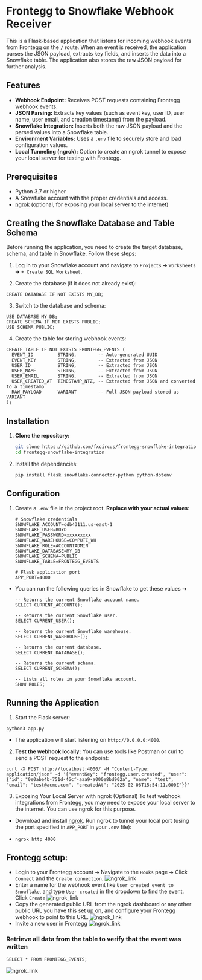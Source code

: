# Frontegg to Snowflake Webhook Receiver

This is a Flask-based application that listens for incoming webhook events from Frontegg on the `/` route. When an event is received, the application parses the JSON payload, extracts key fields, and inserts the data into a Snowflake table. The application also stores the raw JSON payload for further analysis.

## Features

- **Webhook Endpoint:** Receives POST requests containing Frontegg webhook events.
- **JSON Parsing:** Extracts key values (such as event key, user ID, user name, user email, and creation timestamp) from the payload.
- **Snowflake Integration:** Inserts both the raw JSON payload and the parsed values into a Snowflake table.
- **Environment Variables:** Uses a `.env` file to securely store and load configuration values.
- **Local Tunneling (ngrok):** Option to create an ngrok tunnel to expose your local server for testing with Frontegg.

## Prerequisites

- Python 3.7 or higher
- A Snowflake account with the proper credentials and access.
- [ngrok](https://ngrok.com/) (optional, for exposing your local server to the internet)

## Creating the Snowflake Database and Table Schema
Before running the application, you need to create the target database, schema, and table in Snowflake. Follow these steps:

1. Log in to your Snowflake account and navigate to `Projects` ➜ `Worksheets` ➜ `+ Create SQL Worksheet`.

2. Create the database (if it does not already exist):
```
CREATE DATABASE IF NOT EXISTS MY_DB;
```
3. Switch to the database and schema:
```
USE DATABASE MY_DB;
CREATE SCHEMA IF NOT EXISTS PUBLIC;
USE SCHEMA PUBLIC;
```
4. Create the table for storing webhook events:
```
CREATE TABLE IF NOT EXISTS FRONTEGG_EVENTS (
  EVENT_ID         STRING,        -- Auto-generated UUID 
  EVENT_KEY        STRING,        -- Extracted from JSON 
  USER_ID          STRING,        -- Extracted from JSON
  USER_NAME        STRING,        -- Extracted from JSON 
  USER_EMAIL       STRING,        -- Extracted from JSON 
  USER_CREATED_AT  TIMESTAMP_NTZ, -- Extracted from JSON and converted to a timestamp
  RAW_PAYLOAD      VARIANT        -- Full JSON payload stored as VARIANT
);
```

## Installation

1. **Clone the repository:**

   ```bash
   git clone https://github.com/fxcircus/frontegg-snowflake-integration
   cd frontegg-snowflake-integration
   ```

2.  Install the dependencies:
    ```
    pip install flask snowflake-connector-python python-dotenv
    ```

## Configuration
1. Create a `.env` file in the project root. **Replace with your actual values**:
    ```
    # Snowflake credentials
    SNOWFLAKE_ACCOUNT=ddb43111.us-east-1        
    SNOWFLAKE_USER=ROYD                   
    SNOWFLAKE_PASSWORD=xxxxxxxxx          
    SNOWFLAKE_WAREHOUSE=COMPUTE_WH                 
    SNOWFLAKE_ROLE=ACCOUNTADMIN                   
    SNOWFLAKE_DATABASE=MY_DB                      
    SNOWFLAKE_SCHEMA=PUBLIC                       
    SNOWFLAKE_TABLE=FRONTEGG_EVENTS               

    # Flask application port
    APP_PORT=4000 
    ```

- You can run the following queries in Snowflake to get these values ➜
    ```
    -- Returns the current Snowflake account name.
    SELECT CURRENT_ACCOUNT();

    -- Returns the current Snowflake user.
    SELECT CURRENT_USER();

    -- Returns the current Snowflake warehouse.
    SELECT CURRENT_WAREHOUSE();

    -- Returns the current database.
    SELECT CURRENT_DATABASE();

    -- Returns the current schema.
    SELECT CURRENT_SCHEMA();

    -- Lists all roles in your Snowflake account.
    SHOW ROLES;

    ```

## Running the Application
1. Start the Flask server:
```
python3 app.py
```
- The application will start listening on `http://0.0.0.0:4000`.

2. **Test the webhook locally:**
You can use tools like Postman or curl to send a POST request to the endpoint:
```
curl -X POST http://localhost:4000/ -H "Content-Type: application/json" -d '{"eventKey": "frontegg.user.created", "user": {"id": "0e0abe4b-751d-46cf-aaa9-a000e8bd902a", "name": "test", "email": "test@acme.com", "createdAt": "2025-02-06T15:54:11.000Z"}}'
```

3. Exposing Your Local Server with ngrok (Optional)
To test webhook integrations from Frontegg, you may need to expose your local server to the internet. You can use ngrok for this purpose.

- Download and install [ngrok](https://ngrok.com/). Run ngrok to tunnel your local port (using the port specified in `APP_PORT` in your `.env` file):
- 
    ```
    ngrok http 4000
    ```


## Frontegg setup:
- Login to your Frontegg account ➜ Navigate to the `Hooks` page ➜ Click `Connect` and the `Create connection`.
    ![ngrok_link](screenshots/webhook_creation.png)
- Enter a name for the webhook event like `User created event to Snowflake`, and type `User created` in the dropdown to find the event. Click `Create`
    ![ngrok_link](screenshots/event_selection.png)
- Copy the generated public URL from the ngrok dashboard or any other public URL you have this set up on, and configure your Frontegg webhook to point to this URL.
    ![ngrok_link](screenshots/snowflake_ngrok.png)
- Invite a new user in Frontegg
    ![ngrok_link](screenshots/invite_user.png)


### Retrieve all data from the table to verify that the event was written
```
SELECT * FROM FRONTEGG_EVENTS;
```

![ngrok_link](screenshots/snowflake_final_result.png)
